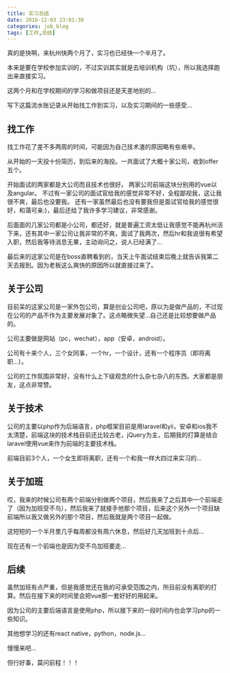 ```yaml
---
title: 实习总结
date: 2016-12-03 23:01:38
categories: job_blog
tags: [工作,总结]
---
```

真的是快啊，来杭州快两个月了，实习也已经快一个半月了。

本来是要在学校参加实训的，不过实训其实就是去培训机构（坑），所以我选择跑出来直接实习。

这两个月和在学校期间的学习和做项目还是天差地别的...

写下这篇流水账记录从开始找工作到实习，以及实习期间的一些感受...
<!-- more -->

## 找工作
找工作花了差不多两周的时间，可能因为自己技术渣的原因略有些艰辛。

从开始的一天投十份简历，到后来的海投。一共面试了大概十家公司，收到offer五个。

开始面试的两家都是大公司而且技术也很好。
两家公司前端这块分别用的vue以及angular。
不过有一家公司的面试官给我的感觉非常不好，全程鄙视我，这让我很不爽，最后也没要我。
还有一家虽然最后也没有要我但是面试官给我的感觉很好，和蔼可亲:)，最后还给了我许多学习建议，非常感谢。

后面面的几家公司都是小公司，都还好，就是普遍工资太低让我感觉不能再杭州活下来，还有其中一家公司让我非常的不爽，面试了我两次，然后hr和我说很有希望入职，然后我等待消息无果，主动询问之，说人已经满了...

最后来的这家公司是在boss直聘看到的，当天上午面试结束后晚上就告诉我第二天去报到。因为老板这么爽快的原因所以就直接过来了。

## 关于公司
目前呆的这家公司是一家外包公司，算是创业公司吧，原以为是做产品的，不过现在公司的产品不作为主要发展对象了。这点略微失望...自己还是比较想要做产品的。

公司主要做是网站（pc，wechat），app（安卓，android）。

公司有十来个人，三个女同事，一个hr，一个设计，还有一个程序员（即将离职...）。

公司的工作氛围非常好，没有什么上下级观念的什么杂七杂八的东西。大家都是朋友，这点非常赞。

## 关于技术
公司的主要以php作为后端语言，php框架目前是用laravel和yii，安卓和ios我不太清楚，前端这块的技术栈目前还比较古老，jQuery为主，后期我的打算是结合laravel使用vue来作为前端的主要技术栈。

前端目前3个人，一个女生即将离职，还有一个和我一样大四过来实习的...

## 关于加班
哎，我来的时候公司有两个前端分别做两个项目，然后我来了之后其中一个前端走了（因为加班受不鸟），然后我来了就接手他那个项目，后来这个另外一个项目缺前端所以我又做另外的那个项目，然后我就是两个项目一起做。

这短短的一个半月里几乎每周都没有周六休息，然后好几天加班到十点后...

现在还有一个前端也是因为受不鸟加班要走...

## 后续
虽然加班有点严重，但是我感觉还在我的可承受范围之内，所目前没有离职的打算。然后在接下来的时间里会把vue那一套好好的用起来。

因为公司的主要后端语言是使用php，所以接下来的一段时间内也会学习php的一些知识。

其他想学习的还有react native，python，node.js...

慢慢来吧...

但行好事，莫问前程！！！

